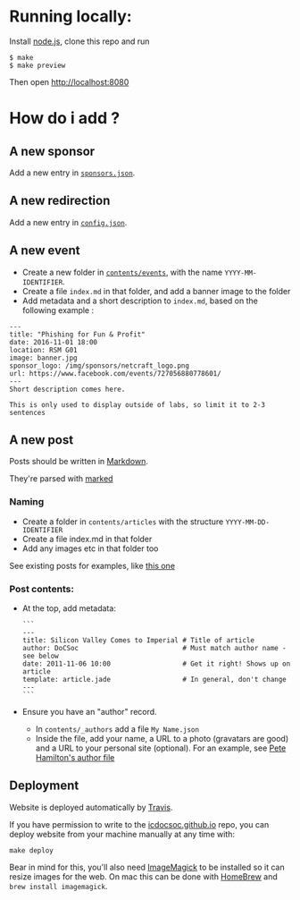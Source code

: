 # Running locally:

Install [node.js](http://nodejs.org), clone this repo and run

    $ make
    $ make preview

Then open [http://localhost:8080](http://localhost:8080) 

# How do i add ?
## A new sponsor
Add a new entry in [`sponsors.json`](contents/data/sponsors.json). 

## A new redirection
Add a new entry in [`config.json`](config.json).

## A new event
- Create a new folder in [`contents/events`](contents/events), with the name `YYYY-MM-IDENTIFIER`.
- Create a file `index.md` in that folder, and add a banner image to the folder
- Add metadata and a short description to `index.md`, based on the following example :
```
---
title: "Phishing for Fun & Profit"
date: 2016-11-01 18:00
location: RSM G01
image: banner.jpg
sponsor_logo: /img/sponsors/netcraft_logo.png
url: https://www.facebook.com/events/727056880778601/
---
Short description comes here.

This is only used to display outside of labs, so limit it to 2-3 sentences
```

## A new post

Posts should be written in [Markdown](http://daringfireball.net/projects/markdown/syntax).

They're parsed with [marked](https://github.com/chjj/marked)

### Naming

- Create a folder in `contents/articles` with the structure `YYYY-MM-DD-IDENTIFIER`
- Create a file index.md in that folder
- Add any images etc in that folder too

See existing posts for examples, like [this one](contents/articles/2013-11-19-amazon-office-visit)

### Post contents:

- At the top, add metadata:

      ```
      ---
      title: Silicon Valley Comes to Imperial # Title of article
      author: DoCSoc                          # Must match author name - see below
      date: 2011-11-06 10:00                  # Get it right! Shows up on article
      template: article.jade                  # In general, don't change
      ---
      ```

- Ensure you have an "author" record.
    - In `contents/_authors` add a file `My Name.json`
    - Inside the file, add your name, a URL to a photo (gravatars are good) and a URL to your personal site (optional).
      For an example, see [Pete Hamilton's author file](contents/_authors/Pete%20Hamilton.json)

## Deployment

Website is deployed automatically by [Travis](https://travis-ci.org/icdocsoc/website).

If you have permission to write to the [icdocsoc.github.io](https://github.com/icdocsoc/icdocsoc.github.io) repo,
you can deploy website from your machine manually at any time with:

    make deploy

Bear in mind for this, you'll also need [ImageMagick](http://www.imagemagick.org/) to be installed so it can resize images for the web.
On mac this can be done with [HomeBrew](http://brew.sh/) and `brew install imagemagick`.
